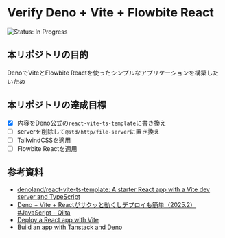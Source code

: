 # Verify Deno + Vite + Flowbite React
<!-- ![Status: ToDo](https://flat.badgen.net/static/Status/ToDo/red) -->
![Status: In Progress](https://flat.badgen.net/static/Status/In%20Progress/yellow)
<!-- ![Status: Done](https://flat.badgen.net/static/Status/Done/green) -->

## 本リポジトリの目的
DenoでViteとFlowbite Reactを使ったシンプルなアプリケーションを構築したいため

## 本リポジトリの達成目標
- [x] 内容をDeno公式の`react-vite-ts-template`に書き換え
- [ ] serverを削除して`@std/http/file-server`に置き換え
- [ ] TailwindCSSを適用
- [ ] Flowbite Reactを適用

## 参考資料
- [denoland/react-vite-ts-template: A starter React app with a Vite dev server and TypeScript](https://github.com/denoland/react-vite-ts-template)
- [Deno + Vite + Reactがサクッと動くしデプロイも簡単（2025.2） #JavaScript - Qiita](https://qiita.com/access3151fq/items/e8e8c8522842080de297)
- [Deploy a React app with Vite](https://docs.deno.com/deploy/tutorials/vite/)
- [Build an app with Tanstack and Deno](https://docs.deno.com/examples/tanstack_tutorial/)

